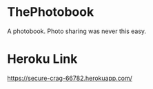# ThePhotobook
A photobook. Photo sharing was never this easy.



# Heroku Link
https://secure-crag-66782.herokuapp.com/


